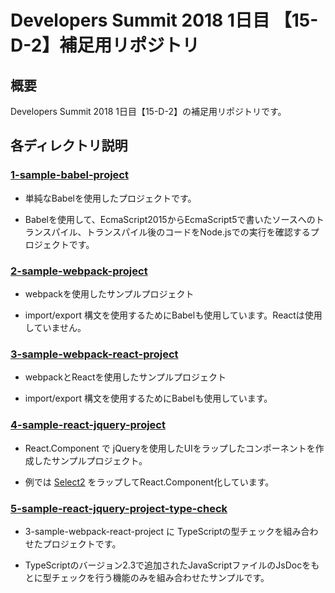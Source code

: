# Developers Summit 2018 1日目 【15-D-2】補足用リポジトリ

## 概要

Developers Summit 2018 1日目【15-D-2】の補足用リポジトリです。


## 各ディレクトリ説明

### [1-sample-babel-project](https://github.com/jsuzuki20120311/devsumi-2018-15-d-2/tree/work/1-sample-babel-project)

 * 単純なBabelを使用したプロジェクトです。

 * Babelを使用して、EcmaScript2015からEcmaScript5で書いたソースへのトランスパイル、トランスパイル後のコードをNode.jsでの実行を確認するプロジェクトです。


### [2-sample-webpack-project](https://github.com/jsuzuki20120311/devsumi-2018-15-d-2/tree/work/2-sample-webpack-project)

 * webpackを使用したサンプルプロジェクト

 * import/export 構文を使用するためにBabelも使用しています。Reactは使用していません。


### [3-sample-webpack-react-project](https://github.com/jsuzuki20120311/devsumi-2018-15-d-2/tree/work/3-sample-webpack-react-project)

 * webpackとReactを使用したサンプルプロジェクト

 * import/export 構文を使用するためにBabelも使用しています。


### [4-sample-react-jquery-project](https://github.com/jsuzuki20120311/devsumi-2018-15-d-2/tree/work/4-sample-react-jquery-project)

 * React.Component で jQueryを使用したUIをラップしたコンポーネントを作成したサンプルプロジェクト。

 * 例では <a href="https://select2.org/" target="_blank">Select2</a> をラップしてReact.Component化しています。


### [5-sample-react-jquery-project-type-check](https://github.com/jsuzuki20120311/devsumi-2018-15-d-2/tree/work/5-sample-react-jquery-project-type-check)

 * 3-sample-webpack-react-project に TypeScriptの型チェックを組み合わせたプロジェクトです。

 * TypeScriptのバージョン2.3で追加されたJavaScriptファイルのJsDocをもとに型チェックを行う機能のみを組み合わせたサンプルです。
